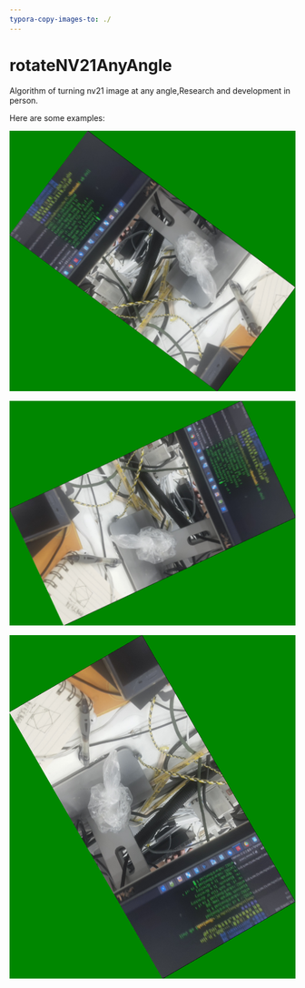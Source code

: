 ```yaml
---
typora-copy-images-to: ./
---
```


# rotateNV21AnyAngle
Algorithm of turning nv21 image at any angle,Research and development in person.



Here are some examples:

![37degree](https://github.com/cjzjolly/rotateNV21AnyAngle/blob/main/37degree.png)


![155degree](https://github.com/cjzjolly/rotateNV21AnyAngle/blob/main/155degree.jpg)



![240degree](https://github.com/cjzjolly/rotateNV21AnyAngle/blob/main/240degree.jpg)
